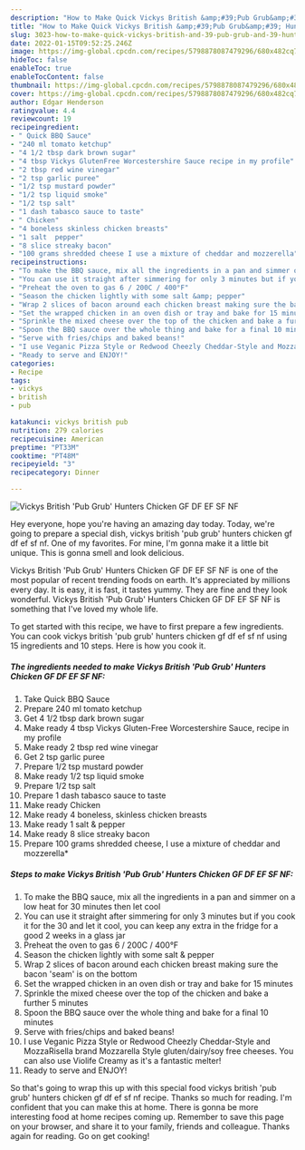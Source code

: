 ```yaml
---
description: "How to Make Quick Vickys British &amp;#39;Pub Grub&amp;#39; Hunters Chicken GF DF EF SF NF"
title: "How to Make Quick Vickys British &amp;#39;Pub Grub&amp;#39; Hunters Chicken GF DF EF SF NF"
slug: 3023-how-to-make-quick-vickys-british-and-39-pub-grub-and-39-hunters-chicken-gf-df-ef-sf-nf
date: 2022-01-15T09:52:25.246Z
image: https://img-global.cpcdn.com/recipes/5798878087479296/680x482cq70/vickys-british-pub-grub-hunters-chicken-gf-df-ef-sf-nf-recipe-main-photo.jpg
hideToc: false
enableToc: true
enableTocContent: false
thumbnail: https://img-global.cpcdn.com/recipes/5798878087479296/680x482cq70/vickys-british-pub-grub-hunters-chicken-gf-df-ef-sf-nf-recipe-main-photo.jpg
cover: https://img-global.cpcdn.com/recipes/5798878087479296/680x482cq70/vickys-british-pub-grub-hunters-chicken-gf-df-ef-sf-nf-recipe-main-photo.jpg
author: Edgar Henderson
ratingvalue: 4.4
reviewcount: 19
recipeingredient:
- " Quick BBQ Sauce"
- "240 ml tomato ketchup"
- "4 1/2 tbsp dark brown sugar"
- "4 tbsp Vickys GlutenFree Worcestershire Sauce recipe in my profile"
- "2 tbsp red wine vinegar"
- "2 tsp garlic puree"
- "1/2 tsp mustard powder"
- "1/2 tsp liquid smoke"
- "1/2 tsp salt"
- "1 dash tabasco sauce to taste"
- " Chicken"
- "4 boneless skinless chicken breasts"
- "1 salt  pepper"
- "8 slice streaky bacon"
- "100 grams shredded cheese I use a mixture of cheddar and mozzerella"
recipeinstructions:
- "To make the BBQ sauce, mix all the ingredients in a pan and simmer on a low heat for 30 minutes then let cool"
- "You can use it straight after simmering for only 3 minutes but if you cook it for the 30 and let it cool, you can keep any extra in the fridge for a good 2 weeks in a glass jar"
- "Preheat the oven to gas 6 / 200C / 400°F"
- "Season the chicken lightly with some salt &amp; pepper"
- "Wrap 2 slices of bacon around each chicken breast making sure the bacon &#39;seam&#39; is on the bottom"
- "Set the wrapped chicken in an oven dish or tray and bake for 15 minutes"
- "Sprinkle the mixed cheese over the top of the chicken and bake a further 5 minutes"
- "Spoon the BBQ sauce over the whole thing and bake for a final 10 minutes"
- "Serve with fries/chips and baked beans!"
- "I use Veganic Pizza Style or Redwood Cheezly Cheddar-Style and MozzaRisella brand Mozzarella Style gluten/dairy/soy free cheeses. You can also use Violife Creamy as it&#39;s a fantastic melter!"
- "Ready to serve and ENJOY!"
categories:
- Recipe
tags:
- vickys
- british
- pub

katakunci: vickys british pub 
nutrition: 279 calories
recipecuisine: American
preptime: "PT33M"
cooktime: "PT48M"
recipeyield: "3"
recipecategory: Dinner

---
```



![Vickys British &#39;Pub Grub&#39; Hunters Chicken GF DF EF SF NF](https://img-global.cpcdn.com/recipes/5798878087479296/680x482cq70/vickys-british-pub-grub-hunters-chicken-gf-df-ef-sf-nf-recipe-main-photo.jpg)

Hey everyone, hope you're having an amazing day today. Today, we're going to prepare a special dish, vickys british &#39;pub grub&#39; hunters chicken gf df ef sf nf. One of my favorites. For mine, I'm gonna make it a little bit unique. This is gonna smell and look delicious.

Vickys British &#39;Pub Grub&#39; Hunters Chicken GF DF EF SF NF is one of the most popular of recent trending foods on earth. It's appreciated by millions every day. It is easy, it is fast, it tastes yummy. They are fine and they look wonderful. Vickys British &#39;Pub Grub&#39; Hunters Chicken GF DF EF SF NF is something that I've loved my whole life.




To get started with this recipe, we have to first prepare a few ingredients. You can cook vickys british &#39;pub grub&#39; hunters chicken gf df ef sf nf using 15 ingredients and 10 steps. Here is how you cook it.

<!--inarticleads1-->

##### The ingredients needed to make Vickys British &#39;Pub Grub&#39; Hunters Chicken GF DF EF SF NF:

1. Take  Quick BBQ Sauce
1. Prepare 240 ml tomato ketchup
1. Get 4 1/2 tbsp dark brown sugar
1. Make ready 4 tbsp Vickys Gluten-Free Worcestershire Sauce, recipe in my profile
1. Make ready 2 tbsp red wine vinegar
1. Get 2 tsp garlic puree
1. Prepare 1/2 tsp mustard powder
1. Make ready 1/2 tsp liquid smoke
1. Prepare 1/2 tsp salt
1. Prepare 1 dash tabasco sauce to taste
1. Make ready  Chicken
1. Make ready 4 boneless, skinless chicken breasts
1. Make ready 1 salt &amp; pepper
1. Make ready 8 slice streaky bacon
1. Prepare 100 grams shredded cheese, I use a mixture of cheddar and mozzerella*




<!--inarticleads2-->

##### Steps to make Vickys British &#39;Pub Grub&#39; Hunters Chicken GF DF EF SF NF:

1. To make the BBQ sauce, mix all the ingredients in a pan and simmer on a low heat for 30 minutes then let cool
1. You can use it straight after simmering for only 3 minutes but if you cook it for the 30 and let it cool, you can keep any extra in the fridge for a good 2 weeks in a glass jar
1. Preheat the oven to gas 6 / 200C / 400°F
1. Season the chicken lightly with some salt &amp; pepper
1. Wrap 2 slices of bacon around each chicken breast making sure the bacon &#39;seam&#39; is on the bottom
1. Set the wrapped chicken in an oven dish or tray and bake for 15 minutes
1. Sprinkle the mixed cheese over the top of the chicken and bake a further 5 minutes
1. Spoon the BBQ sauce over the whole thing and bake for a final 10 minutes
1. Serve with fries/chips and baked beans!
1. I use Veganic Pizza Style or Redwood Cheezly Cheddar-Style and MozzaRisella brand Mozzarella Style gluten/dairy/soy free cheeses. You can also use Violife Creamy as it&#39;s a fantastic melter!
1. Ready to serve and ENJOY!



So that's going to wrap this up with this special food vickys british &#39;pub grub&#39; hunters chicken gf df ef sf nf recipe. Thanks so much for reading. I'm confident that you can make this at home. There is gonna be more interesting food at home recipes coming up. Remember to save this page on your browser, and share it to your family, friends and colleague. Thanks again for reading. Go on get cooking!
